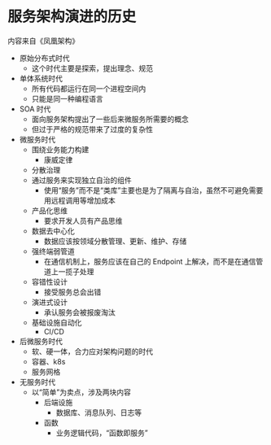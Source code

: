 # 服务架构演进的历史
内容来自《凤凰架构》

- 原始分布式时代
  - 这个时代主要是探索，提出理念、规范
- 单体系统时代
  - 所有代码都运行在同一个进程空间内
  - 只能是同一种编程语言
- SOA 时代
  - 面向服务架构提出了一些后来微服务所需要的概念
  - 但过于严格的规范带来了过度的复杂性
- 微服务时代
  - 围绕业务能力构建
    - 康威定律
  - 分散治理
  - 通过服务来实现独立自治的组件
    - 使用“服务”而不是“类库”主要也是为了隔离与自治，虽然不可避免需要用远程调用等增加成本
  - 产品化思维
    - 要求开发人员有产品思维
  - 数据去中心化
    - 数据应该按领域分散管理、更新、维护、存储
  - 强终端弱管道
    - 在通信机制上，服务应该在自己的 Endpoint 上解决，而不是在通信管道上一揽子处理
  - 容错性设计
    - 接受服务总会出错
  - 演进式设计
    - 承认服务会被报废淘汰
  - 基础设施自动化
    - CI/CD
- 后微服务时代
  - 软、硬一体，合力应对架构问题的时代
  - 容器、k8s
  - 服务网格
- 无服务时代
  - 以“简单”为卖点，涉及两块内容
    - 后端设施
      - 数据库、消息队列、日志等
    - 函数
      - 业务逻辑代码，“函数即服务”